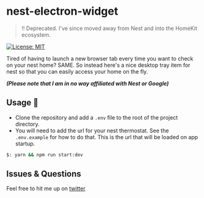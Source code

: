 # nest-electron-widget

> ‼️ Deprecated. I've since moved away from Nest and into the HomeKit ecosystem.

[![License: MIT](https://img.shields.io/badge/License-MIT-yellow.svg)](https://opensource.org/licenses/MIT)

Tired of having to launch a new browser tab every time you want to check on your nest home? SAME.
So instead here's a nice desktop tray item for nest so that you can easily access your home on the fly.

_**(Please note that I am in no way affiliated with Nest or Google)**_

## Usage 🚀
* Clone the repository and add a `.env` file to the root of the project directory.
* You will need to add the url for your nest thermostat. See the `.env.example` for how to do that. This is the url that will be loaded on app startup.

```sh
$: yarn && npm run start:dev
```

## Issues & Questions
Feel free to hit me up on [twitter](https://twitter.com/jameswalshtech)
